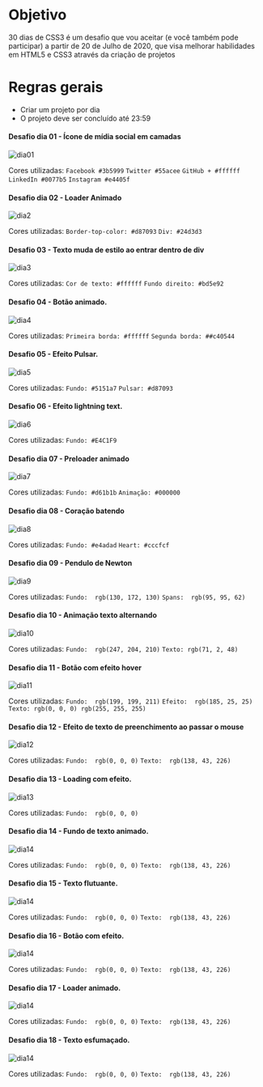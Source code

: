 
 # Objetivo

30 dias de CSS3 é um desafio que vou aceitar (e você também pode participar) a partir de 20 de Julho de 2020, que visa melhorar habilidades em HTML5 e CSS3 através da criação de projetos 

# Regras gerais

* Criar um projeto por dia
* O projeto deve ser concluído até 23:59

####  Desafio dia 01 - Ícone de mídia social em camadas <a name="id01"></a>
![dia01](https://user-images.githubusercontent.com/66179207/88010345-1106b900-caeb-11ea-8e80-8201841b9f4b.gif)

Cores utilizadas: 
`Facebook #3b5999`
`Twitter #55acee`
`GitHub + #ffffff`
`LinkedIn #0077b5`
`Instagram #e4405f`

####  Desafio dia 02 - Loader Animado <a name="id02"></a>

![dia2](https://user-images.githubusercontent.com/66179207/88098289-e90d6900-cb6f-11ea-9251-cacafa1bfb5f.gif)

Cores utilizadas: 
`Border-top-color: #d87093`
`Div: #24d3d3`

####  Desafio 03 - Texto muda de estilo ao entrar dentro de div
![dia3](https://user-images.githubusercontent.com/66179207/88844648-572ddd80-d1b9-11ea-9c48-3be2bffb8868.gif)

Cores utilizadas:
`Cor de texto: #ffffff`
`Fundo direito: #bd5e92`

####  Desafio 04 - Botão animado. 

![dia4](https://user-images.githubusercontent.com/66179207/88843677-e5a15f80-d1b7-11ea-888c-6af0076fc381.gif)

Cores utilizadas:
`Primeira borda: #ffffff`
`Segunda borda: ##c40544`

#### Desafio 05 - Efeito Pulsar. 

![dia5](https://user-images.githubusercontent.com/66179207/88862626-26f53780-d1d7-11ea-8a2c-b9f71510911a.gif)

Cores utilizadas:
`Fundo: #5151a7`
`Pulsar: #d87093`

#### Desafio 06 - Efeito lightning text.

![dia6](https://user-images.githubusercontent.com/66179207/88876231-34bbb480-d1f9-11ea-8d09-31e3b9ead76f.gif)

Cores utilizadas: 
`Fundo: #E4C1F9`

#### Desafio dia 07 - Preloader animado
![dia7](https://user-images.githubusercontent.com/66179207/90446585-03c3f680-e0b8-11ea-8e84-ebdce39b64a6.gif)

Cores utilizadas: 
`Fundo: #d61b1b`
`Animação: #000000`

#### Desafio dia 08 - Coração batendo

![dia8](https://user-images.githubusercontent.com/66179207/89094144-518dee80-d397-11ea-9382-5d865e49a696.gif)

Cores utilizadas: 
`Fundo: #e4adad`
`Heart: #cccfcf`

#### Desafio dia 09 - Pendulo de Newton

![dia9](https://user-images.githubusercontent.com/66179207/89094229-0b855a80-d398-11ea-82a7-a36acf9d14d3.gif)

Cores utilizadas: 
`Fundo:  rgb(130, 172, 130)`
`Spans:  rgb(95, 95, 62) `

#### Desafio dia 10 - Animação texto alternando

![dia10](https://user-images.githubusercontent.com/66179207/89094247-44bdca80-d398-11ea-8452-cbe047c9e996.gif)

Cores utilizadas: 
`Fundo:  rgb(247, 204, 210)`
`Texto: rgb(71, 2, 48)`

#### Desafio dia 11 - Botão com efeito hover

![dia11](https://user-images.githubusercontent.com/66179207/89094289-c6155d00-d398-11ea-8cb9-21ed2f660996.gif)

Cores utilizadas: 
`Fundo:  rgb(199, 199, 211)`
`Efeito:  rgb(185, 25, 25)`
`Texto: rgb(0, 0, 0) rgb(255, 255, 255)`

#### Desafio dia 12 - Efeito de texto de preenchimento ao passar o mouse

![dia12](https://user-images.githubusercontent.com/66179207/89094351-55bb0b80-d399-11ea-89ff-b4175413df98.gif)

Cores utilizadas: 
`Fundo:  rgb(0, 0, 0)`
`Texto:  rgb(138, 43, 226)`

#### Desafio dia 13 - Loading com efeito. 

![dia13](https://user-images.githubusercontent.com/66179207/90447176-20acf980-e0b9-11ea-9dcd-57ac0d0056d5.gif)

Cores utilizadas: 
`Fundo:  rgb(0, 0, 0)`

#### Desafio dia 14 - Fundo de texto animado.

![dia14](https://user-images.githubusercontent.com/66179207/90447238-42a67c00-e0b9-11ea-84b0-3022569e215a.gif)

Cores utilizadas: 
`Fundo:  rgb(0, 0, 0)`
`Texto:  rgb(138, 43, 226)`


#### Desafio dia 15 - Texto flutuante.

![dia14](https://user-images.githubusercontent.com/66179207/90448579-058fb900-e0bc-11ea-9827-6e41c8923dc9.gif)

Cores utilizadas: 
`Fundo:  rgb(0, 0, 0)`
`Texto:  rgb(138, 43, 226)`

#### Desafio dia 16 - Botão com efeito.

![dia14](https://user-images.githubusercontent.com/66179207/90448864-9c5c7580-e0bc-11ea-81b9-b7a99aa818f1.gif)

Cores utilizadas: 
`Fundo:  rgb(0, 0, 0)`
`Texto:  rgb(138, 43, 226)`

#### Desafio dia 17 - Loader animado.

![dia14](https://user-images.githubusercontent.com/66179207/90448991-db8ac680-e0bc-11ea-8012-8b9abf7d9821.gif)

Cores utilizadas: 
`Fundo:  rgb(0, 0, 0)`
`Texto:  rgb(138, 43, 226)`

#### Desafio dia 18 - Texto esfumaçado.

![dia14](https://user-images.githubusercontent.com/66179207/90449132-2f95ab00-e0bd-11ea-98fd-ba3c7a5813ec.gif)

Cores utilizadas: 
`Fundo:  rgb(0, 0, 0)`
`Texto:  rgb(138, 43, 226)`
